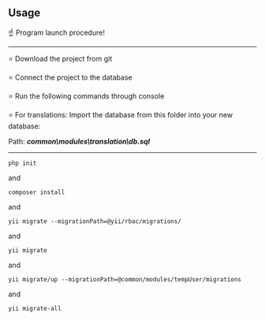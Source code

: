 ## Usage <br>

☝️ Program launch procedure!
************************************************
⭐️ Download the project from git

⭐️ Connect the project to the database

⭐️ Run the following commands through console

⭐️ For translations: Import the database from this folder into your new database:

Path: <b><i>common\modules\translation\db.sql</i></b>

************************************************

```
php init
```

and

```
composer install
```

and

```
yii migrate --migrationPath=@yii/rbac/migrations/
```

and

```
yii migrate
```

and

```
yii migrate/up --migrationPath=@common/modules/tempUser/migrations
```
and

```
yii migrate-all
```

